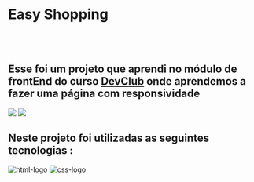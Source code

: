 <h1>Easy Shopping</h1>
<br>
<br>
<h2>Esse foi um projeto que aprendi no módulo de frontEnd do curso <a href="https://rodolfomori.com.br/devclub/">DevClub</a> onde aprendemos a fazer uma página com responsividade</h2>

<img src="https://github.com/caioPeres/Projeto-Responsivo/blob/master/assets/Easy%201.png?raw=true" />
<img src="https://github.com/caioPeres/Projeto-Responsivo/blob/master/assets/easy%202.png?raw=true" />

<h2>Neste projeto foi utilizadas as seguintes tecnologias :</h2>
 <img src="https://img.shields.io/badge/HTML5-E34F26?style=for-the-badge&logo=html5&logoColor=white" alt="html-logo" />
 <img src="https://img.shields.io/badge/CSS3-1572B6?style=for-the-badge&logo=css3&logoColor=white" alt="css-logo" />
